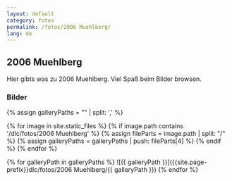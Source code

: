 ```yaml
---
layout: default
category: fotos
permalink: /fotos/2006 Muehlberg/
lang: de
---
```


## 2006 Muehlberg

Hier gibts was zu 2006 Muehlberg. Viel Spaß beim Bilder browsen.

### Bilder
{% assign galleryPaths = "" | split: ',' %}

{% for image in site.static_files %}
{% if image.path contains '/dlc/fotos/2006 Muehlberg' %}
        {% assign fileParts = image.path | split: "/" %}
        {% assign galleryPaths = galleryPaths | push: fileParts[4] %}
{% endif %}
{% endfor %}

{% for galleryPath in galleryPaths %}
![{{ galleryPath }}]({{site.page-prefix}}dlc/fotos/2006 Muehlberg/{{ galleryPath }})
{% endfor %}
